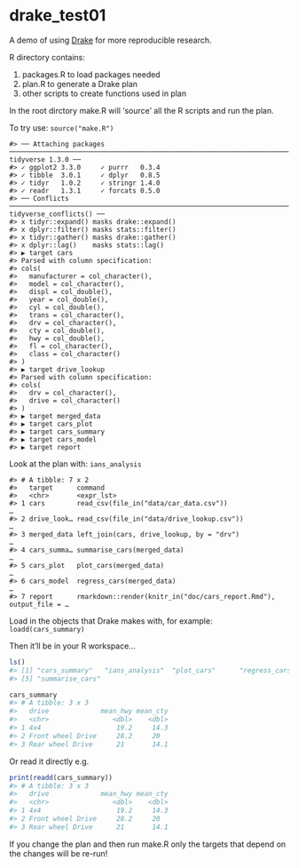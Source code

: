 
<!-- README.md is generated from README.Rmd. Please edit that file -->

# drake\_test01

A demo of using [Drake](https://github.com/ropensci/drake) for more
reproducible research.

R directory contains:

1.  packages.R to load packages needed
2.  plan.R to generate a Drake plan
3.  other scripts to create functions used in plan

In the root dirctory make.R will ‘source’ all the R scripts and run the
plan.

To try use:
    `source("make.R")`

    #> ── Attaching packages ─────────────────────────────────────────────────────────────────────────────────────── tidyverse 1.3.0 ──
    #> ✓ ggplot2 3.3.0     ✓ purrr   0.3.4
    #> ✓ tibble  3.0.1     ✓ dplyr   0.8.5
    #> ✓ tidyr   1.0.2     ✓ stringr 1.4.0
    #> ✓ readr   1.3.1     ✓ forcats 0.5.0
    #> ── Conflicts ────────────────────────────────────────────────────────────────────────────────────────── tidyverse_conflicts() ──
    #> x tidyr::expand() masks drake::expand()
    #> x dplyr::filter() masks stats::filter()
    #> x tidyr::gather() masks drake::gather()
    #> x dplyr::lag()    masks stats::lag()
    #> ▶ target cars
    #> Parsed with column specification:
    #> cols(
    #>   manufacturer = col_character(),
    #>   model = col_character(),
    #>   displ = col_double(),
    #>   year = col_double(),
    #>   cyl = col_double(),
    #>   trans = col_character(),
    #>   drv = col_character(),
    #>   cty = col_double(),
    #>   hwy = col_double(),
    #>   fl = col_character(),
    #>   class = col_character()
    #> )
    #> ▶ target drive_lookup
    #> Parsed with column specification:
    #> cols(
    #>   drv = col_character(),
    #>   drive = col_character()
    #> )
    #> ▶ target merged_data
    #> ▶ target cars_plot
    #> ▶ target cars_summary
    #> ▶ target cars_model
    #> ▶ target report

Look at the plan with: `ians_analysis`

    #> # A tibble: 7 x 2
    #>   target      command                                                           
    #>   <chr>       <expr_lst>                                                        
    #> 1 cars        read_csv(file_in("data/car_data.csv"))                           …
    #> 2 drive_look… read_csv(file_in("data/drive_lookup.csv"))                       …
    #> 3 merged_data left_join(cars, drive_lookup, by = "drv")                        …
    #> 4 cars_summa… summarise_cars(merged_data)                                      …
    #> 5 cars_plot   plot_cars(merged_data)                                           …
    #> 6 cars_model  regress_cars(merged_data)                                        …
    #> 7 report      rmarkdown::render(knitr_in("doc/cars_report.Rmd"), output_file = …

Load in the objects that Drake makes with, for example:
`loadd(cars_summary)`

Then it’ll be in your R workspace…

``` r
ls()
#> [1] "cars_summary"   "ians_analysis"  "plot_cars"      "regress_cars"  
#> [5] "summarise_cars"

cars_summary
#> # A tibble: 3 x 3
#>   drive             mean_hwy mean_cty
#>   <chr>                <dbl>    <dbl>
#> 1 4x4                   19.2     14.3
#> 2 Front wheel Drive     28.2     20  
#> 3 Rear wheel Drive      21       14.1
```

Or read it directly e.g.

``` r
print(readd(cars_summary))
#> # A tibble: 3 x 3
#>   drive             mean_hwy mean_cty
#>   <chr>                <dbl>    <dbl>
#> 1 4x4                   19.2     14.3
#> 2 Front wheel Drive     28.2     20  
#> 3 Rear wheel Drive      21       14.1
```

If you change the plan and then run make.R only the targets that depend
on the changes will be re-run\!
